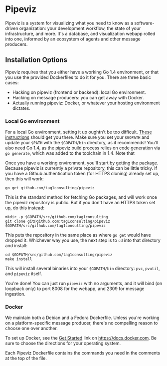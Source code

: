 # Pipeviz

Pipeviz is a system for visualizing what you need to know as a software-driven organization: your development workflow, the state of your infrastructure, and more. It's a database, and visualization webapp rolled into one, informed by an ecosystem of agents and other message producers.

## Installation Options

Pipeviz requires that you either have a working Go 1.4 environment, or that you use the provided Dockerfiles to do it for you. There are three basic cases:

* Hacking on pipeviz (frontend or backend): local Go environment.
* Hacking on message producers: you can get away with Docker.
* Actually running pipeviz: Docker, or whatever your hosting environment dictates.

### Local Go environment

For a local Go environment, setting it up oughtn't be too difficult. [These instructions](http://www.golangbootcamp.com/book/get_setup) should get you there. Make sure you set your `$GOPATH` and update your `$PATH` with the `$GOPATH/bin` directory, as it recommends! You'll also need Go 1.4, as the pipeviz build process relies on code generation via `go generate`, which was added to the toolchain in 1.4. Note that 

Once you have a working environment, you'll start by getting the package. Because pipeviz is currently a private repository, this can be little tricky. If you have a Github authentication token (for HTTPS cloning) already set up, then this will work:

```
go get github.com/tag1consulting/pipeviz
```

This is the standard method for fetching Go packages, and will work once the pipeviz repository is public. But if you don't have an HTTPS token set up, do this instead:

```
mkdir -p $GOPATH/src/github.com/tag1consulting
git clone git@github.com:tag1consulting/pipeviz $GOPATH/src/github.com/tag1consulting/pipeviz
```

This puts the repository in the same place as where `go get` would have dropped it. Whichever way you use, the next step is to `cd` into that directory and install:

```
cd $GOPATH/src/github.com/tag1consulting/pipeviz
make install
```

This will install several binaries into your `$GOPATH/bin` directory: `pvc`, `pvutil`, and `pipeviz` itself.

You're done! You can just run `pipeviz` with no arguments, and it will bind (on loopback only) to port 8008 for the webapp, and 2309 for message ingestion.

### Docker

We maintain both a Debian and a Fedora Dockerfile. Unless you're working on a
platform-specific message producer, there's no compelling reason to choose
one over another.

To set up Docker, see the [Get Started](https://docs.docker.com/mac/started/)
link on https://docs.docker.com. Be sure to choose the directions for your
operating system.

Each Pipeviz Dockerfile contains the commands you need in the comments
at the top of the file. 





